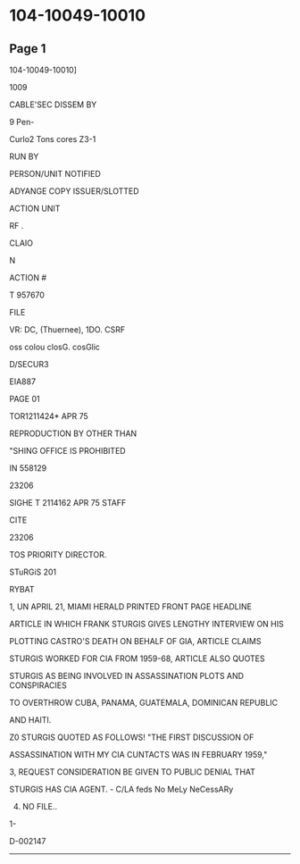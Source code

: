 # 104-10049-10010

## Page 1

104-10049-10010]

1009

CABLE'SEC DISSEM BY

9 Pen-

Curlo2 Tons cores Z3-1

RUN BY

PERSON/UNIT NOTIFIED

ADYANGE COPY ISSUER/SLOTTED

ACTION UNIT

RF .

CLAIO

N

ACTION #

T 957670

FILE

VR: DC, (Thuernee), 1DO. CSRF

oss colou closG. cosGlic

D/SECUR3

EIA887

PAGE 01

TOR1211424* APR 75

REPRODUCTION BY OTHER THAN

"SHING OFFICE IS PROHIBITED

IN 558129

23206

SIGHE T 2114162 APR 75 STAFF

CITE

23206

TOS PRIORITY DIRECTOR.

STuRGiS 201

RYBAT

1, UN APRIL 21, MIAMI HERALD PRINTED FRONT PAGE HEADLINE

ARTICLE IN WHICH FRANK STURGIS GIVES LENGTHY INTERVIEW ON HIS

PLOTTING CASTRO'S DEATH ON BEHALF OF GIA, ARTICLE CLAIMS

STURGIS WORKED FOR CIA FROM 1959-68, ARTICLE ALSO QUOTES

STURGIS AS BEING INVOLVED IN ASSASSINATION PLOTS AND CONSPIRACIES

TO OVERTHROW CUBA, PANAMA, GUATEMALA, DOMINICAN REPUBLIC

AND HAITI.

Z0 STURGIS QUOTED AS FOLLOWS! "THE FIRST DISCUSSION OF

ASSASSINATION WITH MY CIA CUNTACTS WAS IN FEBRUARY 1959,"

3, REQUEST CONSIDERATION BE GIVEN TO PUBLIC DENIAL THAT

STURGIS HAS CIA AGENT. - C/LA feds No MeLy NeCessARy

4. NO FILE..

1-

D-002147

---


